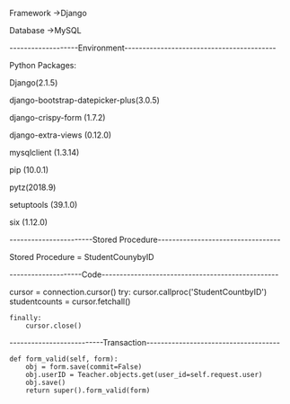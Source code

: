 Framework ->Django

Database ->MySQL

-------------------Environment------------------------------------------

Python Packages:

Django(2.1.5)

django-bootstrap-datepicker-plus(3.0.5)

django-crispy-form (1.7.2)

django-extra-views (0.12.0)

mysqlclient (1.3.14)

pip	(10.0.1)

pytz(2018.9)

setuptools	(39.1.0)

six	(1.12.0)

-----------------------Stored Procedure----------------------------------

Stored Procedure = StudentCounybyID

--------------------Code-------------------------------------------------

 cursor = connection.cursor()
    try:
        cursor.callproc('StudentCountbyID')
        studentcounts = cursor.fetchall()

    finally:
        cursor.close()

--------------------------Transaction-------------------------------------

    def form_valid(self, form): 
        obj = form.save(commit=False)
        obj.userID = Teacher.objects.get(user_id=self.request.user)
        obj.save()
        return super().form_valid(form)
